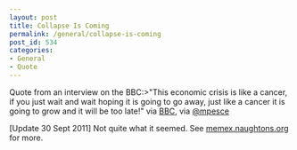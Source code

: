 ```yaml
---
layout: post
title: Collapse Is Coming
permalink: /general/collapse-is-coming
post_id: 534
categories:
- General
- Quote
---
```


Quote from an interview on the BBC:>"This economic crisis is like a cancer, if you just wait and wait hoping it is going to go away, just like a cancer it is going to grow and it will be too late!" via [BBC](http://www.businessinsider.com/bbc-speechless-as-trader-tells-truth-the-collapse-is-comingand-goldman-rules-the-world-2011-9), via [@mpesce](http://twitter.com/mpesce/status/118526867165814785)

[Update 30 Sept 2011] Not quite what it seemed. See
[memex.naughtons.org](http://memex.naughtons.org/archives/2011/09/29/14480) for more.
